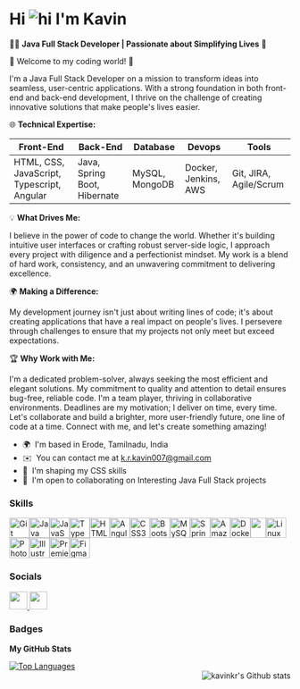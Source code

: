 Hi ![hi](https://user-images.githubusercontent.com/18350557/176309783-0785949b-9127-417c-8b55-ab5a4333674e.gif) I'm Kavin
=================================================================================================================================

👨‍💻 **Java Full Stack Developer | Passionate about Simplifying Lives** 🚀 

🌟 Welcome to my coding world! 🌟 

I'm a Java Full Stack Developer on a mission to transform ideas into seamless, user-centric applications. With a strong foundation in both front-end and back-end development, I thrive on the challenge of creating innovative solutions that make people's lives easier. 

🌐 **Technical Expertise:** 
<table>
  <thead>
    <tr>
      <th>Front-End</th>
        <th>Back-End</th>
          <th>Database</th>
            <th>Devops</th>
          <th>Tools</th>
    </tr>
  </thead>
  <tbody>
    <tr>
      <td>HTML, CSS, JavaScript, Typescript, Angular</td>
      <td>Java, Spring Boot, Hibernate</td>
      <td>MySQL, MongoDB</td>
      <td>Docker, Jenkins, AWS</td>
      <td>Git, JIRA, Agile/Scrum</td>
    </tr>
  </tbody>
</table>
<!--
*Front-end*  : HTML, CSS, JavaScript, Typescript, Angular \
*Back-end*   : Java, Spring Boot, Hibernate \
*Database*   : SQL, MongoDB \
*DevOps*     : Docker, Jenkins, AWS \
*Tools*      : Git, JIRA, Agile/Scrum \
-->

💡 **What Drives Me:** 

I believe in the power of code to change the world. Whether it's building intuitive user interfaces or crafting robust server-side logic, I approach every project with diligence and a perfectionist mindset. My work is a blend of hard work, consistency, and an unwavering commitment to delivering excellence. 

🌍 **Making a Difference:** 

My development journey isn't just about writing lines of code; it's about creating applications that have a real impact on people's lives. I persevere through challenges to ensure that my projects not only meet but exceed expectations. 

🏆 **Why Work with Me:** 

I'm a dedicated problem-solver, always seeking the most efficient and elegant solutions. My commitment to quality and attention to detail ensures bug-free, reliable code. I'm a team player, thriving in collaborative environments. Deadlines are my motivation; I deliver on time, every time. Let's collaborate and build a brighter, more user-friendly future, one line of code at a time. Connect with me, and let's create something amazing!

*   🌍  I'm based in Erode, Tamilnadu, India
*   ✉️  You can contact me at [k.r.kavin007@gmail.com](mailto:k.r.kavin007@gmail.com)
*   🧠  I'm shaping my CSS skills
*   🤝  I'm open to collaborating on Interesting Java Full Stack projects
  
  ### Skills
  
<p align="left">
<a href="https://git-scm.com/" target="_blank" rel="noreferrer"><img src="https://raw.githubusercontent.com/danielcranney/readme-generator/main/public/icons/skills/git-colored.svg" width="36" height="36" alt="Git" /></a><a href="https://www.oracle.com/java/" target="_blank" rel="noreferrer"><img src="https://raw.githubusercontent.com/danielcranney/readme-generator/main/public/icons/skills/java-colored.svg" width="36" height="36" alt="Java" /></a><a href="https://developer.mozilla.org/en-US/docs/Web/JavaScript" target="_blank" rel="noreferrer"><img src="https://raw.githubusercontent.com/danielcranney/readme-generator/main/public/icons/skills/javascript-colored.svg" width="36" height="36" alt="JavaScript" /></a><a href="https://www.typescriptlang.org/" target="_blank" rel="noreferrer"><img src="https://raw.githubusercontent.com/danielcranney/readme-generator/main/public/icons/skills/typescript-colored.svg" width="36" height="36" alt="TypeScript" /></a><a href="https://developer.mozilla.org/en-US/docs/Glossary/HTML5" target="_blank" rel="noreferrer"><img src="https://raw.githubusercontent.com/danielcranney/readme-generator/main/public/icons/skills/html5-colored.svg" width="36" height="36" alt="HTML5" /></a><a href="https://angular.io/" target="_blank" rel="noreferrer"><img src="https://raw.githubusercontent.com/danielcranney/readme-generator/main/public/icons/skills/angularjs-colored.svg" width="36" height="36" alt="Angular" /></a><a href="https://www.w3.org/TR/CSS/#css" target="_blank" rel="noreferrer"><img src="https://raw.githubusercontent.com/danielcranney/readme-generator/main/public/icons/skills/css3-colored.svg" width="36" height="36" alt="CSS3" /></a><a href="https://getbootstrap.com/" target="_blank" rel="noreferrer"><img src="https://raw.githubusercontent.com/danielcranney/readme-generator/main/public/icons/skills/bootstrap-colored.svg" width="36" height="36" alt="Bootstrap" /></a><a href="https://www.mysql.com/" target="_blank" rel="noreferrer"><img src="https://raw.githubusercontent.com/danielcranney/readme-generator/main/public/icons/skills/mysql-colored.svg" width="36" height="36" alt="MySQL" /></a><img src="https://dzone.com/storage/temp/12434118-spring-boot-logo.png" width="36" height="36" alt="Spring Boot"><a href="https://aws.amazon.com" target="_blank" rel="noreferrer"><img src="https://raw.githubusercontent.com/danielcranney/readme-generator/main/public/icons/skills/aws-colored.svg" width="36" height="36" alt="Amazon Web Services" /></a><a href="https://www.docker.com/" target="_blank" rel="noreferrer"><img src="https://raw.githubusercontent.com/danielcranney/readme-generator/main/public/icons/skills/docker-colored.svg" width="36" height="36" alt="Docker" /></a><a href="https://www.jenkins.io/"><img src="https://www.jenkins.io/images/logo_128.png" width="28" height="36"></a><a href="https://www.linux.org" target="_blank" rel="noreferrer"><img src="https://raw.githubusercontent.com/danielcranney/readme-generator/main/public/icons/skills/linux-colored.svg" width="36" height="36" alt="Linux" /></a><a href="https://www.adobe.com/uk/products/photoshop.html" target="_blank" rel="noreferrer"><img src="https://raw.githubusercontent.com/danielcranney/readme-generator/main/public/icons/skills/photoshop-colored.svg" width="36" height="36" alt="Photoshop" /></a><a href="https://www.adobe.com/uk/products/illustrator.html" target="_blank" rel="noreferrer"><img src="https://raw.githubusercontent.com/danielcranney/readme-generator/main/public/icons/skills/illustrator-colored.svg" width="36" height="36" alt="Illustrator" /></a><a href="https://www.adobe.com/uk/products/premiere.html" target="_blank" rel="noreferrer"><img src="https://raw.githubusercontent.com/danielcranney/readme-generator/main/public/icons/skills/premierepro-colored.svg" width="36" height="36" alt="Premiere Pro" /></a><a href="https://www.figma.com/" target="_blank" rel="noreferrer"><img src="https://raw.githubusercontent.com/danielcranney/readme-generator/main/public/icons/skills/figma-colored.svg" width="36" height="36" alt="Figma" /></a>
                    </p>
                    
### Socials                 
<p align="left">
                    <a href="https://www.github.com/kavink-r" target="_blank" rel="noreferrer">
                    <picture>
                    <source media="(prefers-color-scheme: dark)" srcset="https://raw.githubusercontent.com/danielcranney/readme-generator/main/public/icons/socials/github-dark.svg" />
                    <source media="(prefers-color-scheme: light)" srcset="https://raw.githubusercontent.com/danielcranney/readme-generator/main/public/icons/socials/github.svg" />
                    <img src="https://raw.githubusercontent.com/danielcranney/readme-generator/main/public/icons/socials/github.svg" width="32" height="32" />
                    </picture>
                    </a>
                      <a href="https://www.linkedin.com/in/kavink-r" target="_blank" rel="noreferrer">
                    <picture>
                    <source media="(prefers-color-scheme: dark)" srcset="https://raw.githubusercontent.com/danielcranney/readme-generator/main/public/icons/socials/linkedin-dark.svg" />
                    <source media="(prefers-color-scheme: light)" srcset="https://raw.githubusercontent.com/danielcranney/readme-generator/main/public/icons/socials/linkedin.svg" />
                    <img src="https://raw.githubusercontent.com/danielcranney/readme-generator/main/public/icons/socials/linkedin.svg" width="32" height="32" />
                    </picture>
                    </a>
</p>

### Badges
<b>My GitHub Stats</b>
<div align="left" style="display:inline;">
<a href="https://github.com/kavink-r" align="left"><img src="https://github-readme-stats.vercel.app/api/top-langs/?username=kavink-r&langs_count=10&title_color=0891b2&text_color=ffffff&icon_color=0891b2&bg_color=1c1917&hide_border=true&locale=en&custom_title=Top%20%Languages" alt="Top Languages" /></a>
</div>
  <div align="left">
<img src="https://github-readme-stats.vercel.app/api?username=kavink-r&show_icons=true&theme=radical&hide_border=true&count_private=true" alt="kavinkr's Github stats" align="right" />
</div>                    

<!---
kavink-r/kavink-r is a ✨ special ✨ repository because its `README.md` (this file) appears on your GitHub profile.
You can click the Preview link to take a look at your changes.
--->

